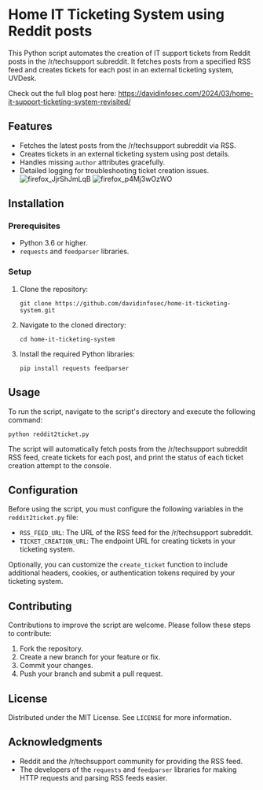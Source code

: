 # Home IT Ticketing System using Reddit posts

This Python script automates the creation of IT support tickets from Reddit posts in the /r/techsupport subreddit. It fetches posts from a specified RSS feed and creates tickets for each post in an external ticketing system, UVDesk.

Check out the full blog post here: https://davidinfosec.com/2024/03/home-it-support-ticketing-system-revisited/

## Features

- Fetches the latest posts from the /r/techsupport subreddit via RSS.
- Creates tickets in an external ticketing system using post details.
- Handles missing `author` attributes gracefully.
- Detailed logging for troubleshooting ticket creation issues.
![firefox_JjrShJmLqB](https://github.com/davidinfosec/Reddit-Post-to-UVDesk-Ticket/assets/87215831/64c67a93-1287-4bd9-9e62-89c528523d0b)
![firefox_p4Mj3wOzWO](https://github.com/davidinfosec/Reddit-Post-to-UVDesk-Ticket/assets/87215831/7c83f424-3da1-46c2-af04-99ca7f330c55)

## Installation

### Prerequisites

- Python 3.6 or higher.
- `requests` and `feedparser` libraries.

### Setup

1. Clone the repository:

   ```
   git clone https://github.com/davidinfosec/home-it-ticketing-system.git
   ```

2. Navigate to the cloned directory:

   ```
   cd home-it-ticketing-system
   ```

3. Install the required Python libraries:

   ```
   pip install requests feedparser
   ```

## Usage

To run the script, navigate to the script's directory and execute the following command:

```
python reddit2ticket.py
```

The script will automatically fetch posts from the /r/techsupport subreddit RSS feed, create tickets for each post, and print the status of each ticket creation attempt to the console.

## Configuration

Before using the script, you must configure the following variables in the `reddit2ticket.py` file:

- `RSS_FEED_URL`: The URL of the RSS feed for the /r/techsupport subreddit.
- `TICKET_CREATION_URL`: The endpoint URL for creating tickets in your ticketing system.

Optionally, you can customize the `create_ticket` function to include additional headers, cookies, or authentication tokens required by your ticketing system.

## Contributing

Contributions to improve the script are welcome. Please follow these steps to contribute:

1. Fork the repository.
2. Create a new branch for your feature or fix.
3. Commit your changes.
4. Push your branch and submit a pull request.

## License

Distributed under the MIT License. See `LICENSE` for more information.

## Acknowledgments

- Reddit and the /r/techsupport community for providing the RSS feed.
- The developers of the `requests` and `feedparser` libraries for making HTTP requests and parsing RSS feeds easier.
```
